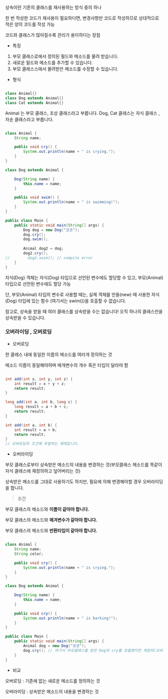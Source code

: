 상속이란 기존의 클래스를 재사용하는 방식 중의 하나

한 번 작성한 코드가 재사용이 필요하다면, 변경사항만 코드로 작성하므로 상대적으로 적은 양의 코드를 작성 가능

코드와 클래스가 많아질수록 관리가 용이하다는 장점

- 특징

1. 부모 클래스로에서 정의된 필드와 메소드를 물려 받습니다.
2. 새로운 필드와 메소드를 추가할 수 있습니다.
3. 부모 클래스스에서 물려받은 메소드를 수정할 수 있습니다.

- 형식

```java

class Animal{}
class Dog extends Animal{}
class Cat extends Animal{}

```

Animal 는 부모 클래스, 조상 클래스라고 부릅니다. Dog, Cat 클래스는 자식 클래스 , 자손 클래스라고 부릅니다. 

```java

class Animal {
    String name;

    public void cry() {
        System.out.println(name + " is crying.");
    }
}

class Dog extends Animal {

    Dog(String name) {
        this.name = name;
    }

    public void swim() {
        System.out.println(name + " is swimming!");
    }
}

public class Main {
    public static void main(String[] args) {
        Dog dog = new Dog("코코");
        dog.cry();
        dog.swim();
        
        Animal dog2 = dog;
        dog2.cry();
//        dog2.swim(); // compile error
    }
}

```

자식(Dog) 객체는 자식(Dog) 타입으로 선언된 변수에도 할당할 수 있고, 부모(Animal) 타입으로 선언된 변수에도 할당 가능

단, 부모(Animal) 타입의 변수로 사용할 때는, 실제 객체를 만들(new) 때 사용한 자식(Dog) 타입에 있는 함수 (여기서는 swim())을 호출할 수 없습니다. 

참고로, 상속을 받을 때 여러 클래스를 상속받을 수는 없습니다! 오직 하나의 클래스만을 상속받을 수 있습니다.

### 오버라이딩 , 오버로딩


- 오버로딩

한 클래스 내에 동일한 이름의 메소드를 여러개 정의하는 것

메소드 이름이 동일해야하며 매개변수의 개수 혹은 타입이 달라야 함

```java

int add(int x, int y, int z) {
    int result = x + y + z;
    return result;
}

long add(int a, int b, long c) {
    long result = a + b + c;
    return result;
}

int add(int a, int b) {
    int result = a + b;
    return result;
}
// 오버로딩의 조건에 부합하는 예제입니다.

```

- 오버라이딩

부모 클래스로부터 상속받은 메소드의 내용을 변경하는 것(부모클래스 메소드를 똑같이 자식 클래스에 재정의하고 덮어버리는 것)

상속받은 메소드를 그대로 사용하기도 하지만, 필요에 의해 변경해야할 경우 오버라이딩을 합니다.

> 조건

부모 클래스의 메소드와 **이름이 같아야 합니다.**

부모 클래스의 메소드와 **매겨변수가 같아야 합니다.**

부모 클래스의 메소드와 **반환타입이 같아야 합니다.**

```java

class Animal {
    String name;
    String color;

    public void cry() {
        System.out.println(name + " is crying.");
    }
}

class Dog extends Animal {

    Dog(String name) {
        this.name = name;
    }

    public void cry() {
        System.out.println(name + " is barking!");
    }
}

public class Main {
    public static void main(String[] args) {
        Animal dog = new Dog("코코");
        dog.cry(); // 여기서 부모클래스를 받은 Dog의 cry를 호출했지만 재정의(오버라이딩) 되었기 때문에 barking이 출력된다
    }
}

```

- 비교

오버로딩 : 기존에 없는 새로운 메소드를 정의하는 것

오버라이딩 : 상속받은 메소드의 내용을 변경하는 것


